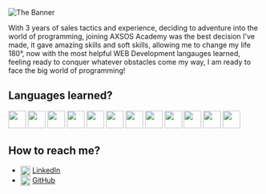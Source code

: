 <link rel="stylesheet" type='text/css' href="https://cdn.jsdelivr.net/gh/devicons/devicon@latest/devicon.min.css" />


![The Banner](https://github.com/user-attachments/assets/97f37ab1-c508-4e61-b604-2d032227bc58)

With 3 years of sales tactics and experience, deciding to adventure into the world of programming, joining AXSOS Academy was the best decision I've made, it gave amazing skills and soft skills, allowing me to change my life 180°, now with the most helpful WEB Development langauges learned, feeling ready to conquer whatever obstacles come my way, I am ready to face the big world of programming!

## Languages learned?

<p>
  <img src="https://cdn.jsdelivr.net/gh/devicons/devicon@latest/icons/html5/html5-original.svg" width="35" height="35"/>
  <img src="https://cdn.jsdelivr.net/gh/devicons/devicon@latest/icons/css3/css3-original.svg" width="35" height="35"/>
  <img src="https://cdn.jsdelivr.net/gh/devicons/devicon@latest/icons/javascript/javascript-plain.svg" width="35" height="35"/>
  <img src="https://cdn.jsdelivr.net/gh/devicons/devicon@latest/icons/tailwindcss/tailwindcss-original.svg" width="35" height="35"/>
  <img src="https://cdn.jsdelivr.net/gh/devicons/devicon@latest/icons/bootstrap/bootstrap-original.svg" width="35" height="35"/>
  <img src="https://cdn.jsdelivr.net/gh/devicons/devicon@latest/icons/python/python-original.svg" width="35" height="35"/>
  <img src="https://cdn.jsdelivr.net/gh/devicons/devicon@latest/icons/java/java-original.svg" width="35" height="35"/>
  <img src="https://cdn.jsdelivr.net/gh/devicons/devicon@latest/icons/amazonwebservices/amazonwebservices-plain-wordmark.svg" width="35" height="35"/>
  <img src="https://cdn.jsdelivr.net/gh/devicons/devicon@latest/icons/mongodb/mongodb-original.svg" width="35" height="35"/>
  <img src="https://w7.pngwing.com/pngs/925/447/png-transparent-express-js-node-js-javascript-mongodb-node-js-text-trademark-logo.png" width="35" height="35"/>
  <img src="https://cdn.jsdelivr.net/gh/devicons/devicon@latest/icons/react/react-original.svg" width="35" height="35"/>
  <img src="https://cdn.jsdelivr.net/gh/devicons/devicon@latest/icons/nodejs/nodejs-original.svg" width="35" height="35"/>
</p>

## How to reach me?

- <img align="center" src="https://cdn.jsdelivr.net/gh/devicons/devicon@latest/icons/linkedin/linkedin-original.svg" height="auto" width="20"/> [LinkedIn](www.linkedin.com/in/loaiazaidan/)
- <img align="center" src="https://img.icons8.com/ios11/512/FFFFFF/github.png" height="auto" width="20"/> [GitHub](https://www.github.com/loaizaidan)
<!--
**loaizaidan/loaizaidan** is a ✨ _special_ ✨ repository because its `README.md` (this file) appears on your GitHub profile.

Here are some ideas to get you started:

- 🔭 I’m currently working on ...
- 🌱 I’m currently learning ...
- 👯 I’m looking to collaborate on ...
- 🤔 I’m looking for help with ...
- 💬 Ask me about ...
- 📫 How to reach me: ...
- 😄 Pronouns: ...
- ⚡ Fun fact: ...
-->
